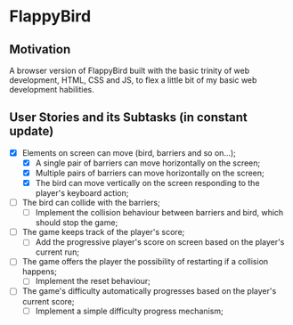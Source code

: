 # FlappyBird

## Motivation
A browser version of FlappyBird built with the basic trinity of web development, HTML, CSS and JS, to flex a little bit of my basic web development habilities.

## User Stories and its Subtasks (in constant update)
- [x] Elements on screen can move (bird, barriers and so on...);
  - [x] A single pair of barriers can move horizontally on the screen;
  - [x] Multiple pairs of barriers can move horizontally on the screen;
  - [x] The bird can move vertically on the screen responding to the player's keyboard action;
- [ ] The bird can collide with the barriers;
  - [ ] Implement the collision behaviour between barriers and bird, which should stop the game;
- [ ] The game keeps track of the player's score;
  - [ ] Add the progressive player's score on screen based on the player's current run;
- [ ] The game offers the player the possibility of restarting if a collision happens;
  - [ ] Implement the reset behaviour;
- [ ] The game's difficulty automatically progresses based on the player's current score;
  - [ ] Implement a simple difficulty progress mechanism; 
